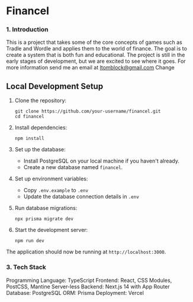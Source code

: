 # Financel

### 1. Introduction

This is a project that takes some of the core concepts of games such as Tradle and Wordle and applies them to the world of finance. The goal is to create a system that is both fun and educational. The project is still in the early stages of development, but we are excited to see where it goes. For more information send me an email at [ltomblock@gmail.com](mailto:ltomblock@gmail.com)
Change

## Local Development Setup

1. Clone the repository:

   ```
   git clone https://github.com/your-username/financel.git
   cd financel
   ```

2. Install dependencies:

   ```
   npm install
   ```

3. Set up the database:

   - Install PostgreSQL on your local machine if you haven't already.
   - Create a new database named `financel`.

4. Set up environment variables:

   - Copy `.env.example` to `.env`
   - Update the database connection details in `.env`

5. Run database migrations:

   ```
   npx prisma migrate dev
   ```

6. Start the development server:

   ```
   npm run dev
   ```

The application should now be running at `http://localhost:3000`.

### 3. Tech Stack

Programming Language: TypeScript
Frontend: React, CSS Modules, PostCSS, Mantine
Server-less Backend: Next.js 14 with App Router
Database: PostgreSQL
ORM: Prisma
Deployment: Vercel
